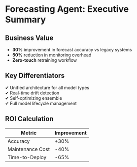 # Forecasting Agent: Executive Summary

## Business Value
- **30%** improvement in forecast accuracy vs legacy systems
- **50%** reduction in monitoring overhead
- **Zero-touch** retraining workflow

## Key Differentiators
✔ Unified architecture for all model types  
✔ Real-time drift detection  
✔ Self-optimizing ensemble  
✔ Full model lifecycle management

## ROI Calculation
| Metric | Improvement |
|--------|-------------|
| Accuracy | +30% |
| Maintenance Cost | -40% |
| Time-to-Deploy | -65% |
